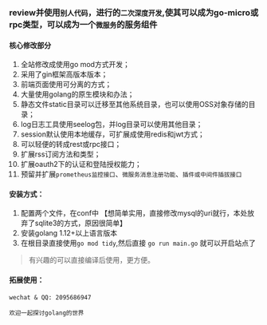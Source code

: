 
### review并使用`别人代码`，进行的`二次深度开发`,使其可以成为go-micro或rpc类型，可以成为一个`微服务`的服务组件

#### 核心修改部分
1.  全站修改成使用go mod方式开发；
2.  采用了gin框架高版本版本；
3.  前端页面使用可分离的方式；
4.  大量使用golang的原生模块和办法；
5.  静态文件static目录可以迁移至其他系统目录，也可以使用OSS对象存储的目录；
6.  log日志工具使用seelog包，并log目录可以使用其他目录；
7.  session默认使用本地缓存，可扩展成使用redis和jwt方式；
8.  可以轻便的转成rest或rpc接口；
9.  扩展rss订阅方法和类型；
10. 扩展oauth2下的认证和登陆授权能力；
11. 预留并扩展`prometheus监控接口`、`微服务消息注册功能`、`插件或中间件插拔接口`



#### 安装方式：
1. 配置两个文件，在conf中 【想简单实用，直接修改mysql的uri就行，本处放弃了sqlite3的方式，原因很简单】
2. 安装golang 1.12+以上语言版本
3. 在根目录直接使用`go mod tidy`,然后直接 `go run main.go` 就可以开启站点了

> 有兴趣的可以直接编译后使用，更方便。

#### 拓展使用：
`wechat & QQ: 2095686947`


```text
欢迎一起探讨golang的世界
```